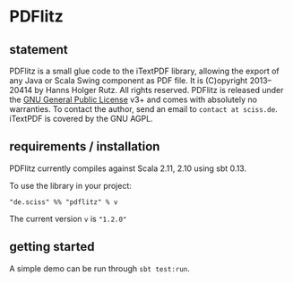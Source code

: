 # PDFlitz

## statement

PDFlitz is a small glue code to the iTextPDF library, allowing the export of any Java or Scala Swing component as PDF file. It is (C)opyright 2013&ndash;20414 by Hanns Holger Rutz. All rights reserved. PDFlitz is released under the [GNU General Public License](https://raw.github.com/Sciss/ScalaAudioFile/master/LICENSE) v3+ and comes with absolutely no warranties. To contact the author, send an email to `contact at sciss.de`. iTextPDF is covered by the GNU AGPL.

## requirements / installation

PDFlitz currently compiles against Scala 2.11, 2.10 using sbt 0.13.

To use the library in your project:

    "de.sciss" %% "pdflitz" % v

The current version `v` is `"1.2.0"`

## getting started

A simple demo can be run through `sbt test:run`.
